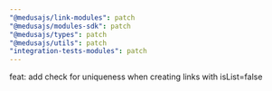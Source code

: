 ```yaml
---
"@medusajs/link-modules": patch
"@medusajs/modules-sdk": patch
"@medusajs/types": patch
"@medusajs/utils": patch
"integration-tests-modules": patch
---
```


feat: add check for uniqueness when creating links with isList=false
